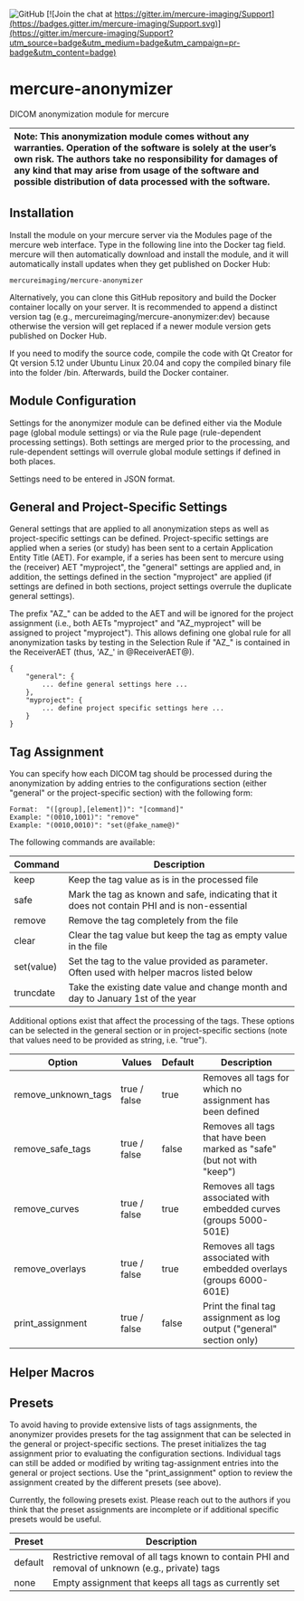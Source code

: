 ![GitHub](https://img.shields.io/github/license/mercure-imaging/mercure-anonymizer) [![Join the chat at https://gitter.im/mercure-imaging/Support](https://badges.gitter.im/mercure-imaging/Support.svg)](https://gitter.im/mercure-imaging/Support?utm_source=badge&utm_medium=badge&utm_campaign=pr-badge&utm_content=badge)

# mercure-anonymizer
DICOM anonymization module for mercure

| **Note:** This anonymization module comes without any warranties. Operation of the software is solely at the user’s own risk. The authors take no responsibility for damages of any kind that may arise from usage of the software and possible distribution of data processed with the software. |
| :--- |

## Installation

Install the module on your mercure server via the Modules page of the mercure web interface. Type in the following line into the Docker tag field. mercure will then automatically download and install the module, and it will automatically install updates when they get published on Docker Hub:
```
mercureimaging/mercure-anonymizer
```
Alternatively, you can clone this GitHub repository and build the Docker container locally on your server. It is recommended to append a distinct version tag (e.g., mercureimaging/mercure-anonymizer:dev) because otherwise the version will get replaced if a newer module version gets published on Docker Hub.

If you need to modify the source code, compile the code with Qt Creator for Qt version 5.12 under Ubuntu Linux 20.04 and copy the compiled binary file into the folder /bin. Afterwards, build the Docker container.

## Module Configuration

Settings for the anonymizer module can be defined either via the Module page (global module settings) or via the Rule page (rule-dependent processing settings). Both settings are merged prior to the processing, and rule-dependent settings will overrule global module settings if defined in both places.

Settings need to be entered in JSON format.

## General and Project-Specific Settings

General settings that are applied to all anonymization steps as well as project-specific settings can be defined. Project-specific settings are applied when a series (or study) has been sent to a certain Application Entity Title (AET). For example, if a series has been sent to mercure using the (receiver) AET "myproject", the "general" settings are applied and, in addition, the settings defined in the section "myproject" are applied (if settings are defined in both sections, project settings overrule the duplicate general settings).

The prefix "AZ_" can be added to the AET and will be ignored for the project assignment (i.e., both AETs "myproject" and "AZ_myproject" will be assigned to project "myproject"). This allows defining one global rule for all anonymization tasks by testing in the Selection Rule if "AZ_" is contained in the ReceiverAET (thus, 'AZ_' in @ReceiverAET@).

```
{
    "general": {
        ... define general settings here ...
    },
    "myproject": {
        ... define project specific settings here ...
    }
}
```

## Tag Assignment

You can specify how each DICOM tag should be processed during the anonymization by adding entries to the configurations section (either "general" or the project-specific section) with the following form:
```
Format:  "([group],[element])": "[command]"
Example: "(0010,1001)": "remove"
Example: "(0010,0010)": "set(@fake_name@)"
``` 
The following commands are available:

| Command     | Description |
| ----------- | ----------- |
| keep        | Keep the tag value as is in the processed file |
| safe        | Mark the tag as known and safe, indicating that it does not contain PHI and is non-essential |
| remove      | Remove the tag completely from the file |
| clear       | Clear the tag value but keep the tag as empty value in the file |
| set(value)  | Set the tag to the value provided as parameter. Often used with helper macros listed below |
| truncdate   | Take the existing date value and change month and day to January 1st of the year |

Additional options exist that affect the processing of the tags. These options can be selected in the general section or in project-specific sections (note that values need to be provided as string, i.e. "true").

| Option              | Values       | Default | Description |
| ------------------- | ------------ | ------- | ----------- |
| remove_unknown_tags | true / false | true    | Removes all tags for which no assignment has been defined  |
| remove_safe_tags    | true / false | false   | Removes all tags that have been marked as "safe" (but not with "keep")  |
| remove_curves       | true / false | true    | Removes all tags associated with embedded curves (groups 5000-501E) |
| remove_overlays     | true / false | true    | Removes all tags associated with embedded overlays (groups 6000-601E) |
| print_assignment    | true / false | false   | Print the final tag assignment as log output ("general" section only) |

## Helper Macros



## Presets

To avoid having to provide extensive lists of tags assignments, the anonymizer provides presets for the tag assignment that can be selected in the general or project-specific sections. The preset initializes the tag assignment prior to evaluating the configuration sections. Individual tags can still be added or modified by writing tag-assignment entries into the general or project sections. Use the "print_assignment" option to review the assignment created by the different presets (see above).

Currently, the following presets exist. Please reach out to the authors if you think that the preset assignments are incomplete or if additional specific presets would be useful.

| Preset      | Description |
| ----------- | ----------- |
| default     | Restrictive removal of all tags known to contain PHI and removal of unknown (e.g., private) tags |
| none        | Empty assignment that keeps all tags as currently set |
